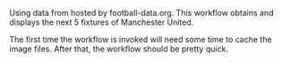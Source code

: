 Using data from hosted by football-data.org. This workflow obtains and displays the next 5 fixtures of Manchester United.

The first time the workflow is invoked will need some time to cache the image files. After that, the workflow should be pretty quick.
